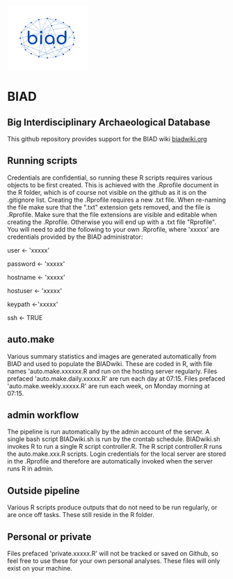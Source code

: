 <a href="http://biadwiki.org/"><img src="tools/logos/BIAD.logo.net.png" alt="BIAD" height="150"/></a>
# BIAD
## Big Interdisciplinary Archaeological Database
This github repository provides support for the BIAD wiki [biadwiki.org](http://biadwiki.org/) 

## Running scripts
Credentials are confidential, so running these R scripts requires various objects to be first created.
This is achieved with the .Rprofile document in the R folder, which is of course not visible on the github as it is on the .gitignore list.
Creating the .Rprofile requires a new .txt file. When re-naming the file make sure that the ".txt" extension gets removed, and the file is .Rprofile.
Make sure that the file extensions are visible and editable when creating the .Rprofile. Otherwise you will end up with a .txt file "Rprofile".
You will need to add the following to your own .Rprofile, where 'xxxxx' are credentials provided by the BIAD administrator:

user <- 'xxxxx'

password <- 'xxxxx'

hostname <- 'xxxxx'

hostuser <- 'xxxxx'

keypath <-'xxxxx'

ssh <- TRUE


## auto.make
Various summary statistics and images are generated automatically from BIAD and used to populate the BIADwiki.
These are coded in R, with file names 'auto.make.xxxxxx.R and run on the hosting server regularly. 
Files prefaced 'auto.make.daily.xxxxx.R' are run each day at 07:15.
Files prefaced 'auto.make.weekly.xxxxx.R' are run each week, on Monday morning at 07:15.

## admin workflow
The pipeline is run automatically by the admin account of the server.
A single bash script BIADwiki.sh is run by the crontab schedule. 
BIADwiki.sh invokes R to run a single R script controller.R.
The R script controller.R runs the auto.make.xxx.R scripts.
Login credentials for the local server are stored in the .Rprofile and therefore are automatically invoked when the server runs R in admin.

## Outside pipeline
Various R scripts produce outputs that do not need to be run regularly, or are once off tasks. 
These still reside in the R folder.

## Personal or private 
Files prefaced 'private.xxxxx.R' will not be tracked or saved on Github, so feel free to use these for your own personal analyses.
These files will only exist on your machine.
